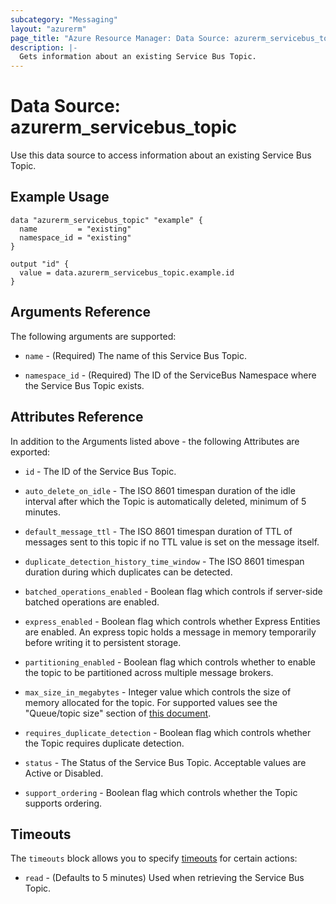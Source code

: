 ```yaml
---
subcategory: "Messaging"
layout: "azurerm"
page_title: "Azure Resource Manager: Data Source: azurerm_servicebus_topic"
description: |-
  Gets information about an existing Service Bus Topic.
---
```


# Data Source: azurerm_servicebus_topic

Use this data source to access information about an existing Service Bus Topic.

## Example Usage

```hcl
data "azurerm_servicebus_topic" "example" {
  name         = "existing"
  namespace_id = "existing"
}

output "id" {
  value = data.azurerm_servicebus_topic.example.id
}
```

## Arguments Reference

The following arguments are supported:

* `name` - (Required) The name of this Service Bus Topic.

* `namespace_id` - (Required) The ID of the ServiceBus Namespace where the Service Bus Topic exists.

## Attributes Reference

In addition to the Arguments listed above - the following Attributes are exported:

* `id` - The ID of the Service Bus Topic.

* `auto_delete_on_idle` - The ISO 8601 timespan duration of the idle interval after which the Topic is automatically deleted, minimum of 5 minutes.

* `default_message_ttl` - The ISO 8601 timespan duration of TTL of messages sent to this topic if no TTL value is set on the message itself.

* `duplicate_detection_history_time_window` - The ISO 8601 timespan duration during which duplicates can be detected.

* `batched_operations_enabled` - Boolean flag which controls if server-side batched operations are enabled.

* `express_enabled` - Boolean flag which controls whether Express Entities are enabled. An express topic holds a message in memory temporarily before writing it to persistent storage.

* `partitioning_enabled` - Boolean flag which controls whether to enable the topic to be partitioned across multiple message brokers.

* `max_size_in_megabytes` - Integer value which controls the size of memory allocated for the topic. For supported values see the "Queue/topic size" section of [this document](https://docs.microsoft.com/azure/service-bus-messaging/service-bus-quotas).

* `requires_duplicate_detection` - Boolean flag which controls whether the Topic requires duplicate detection.

* `status` - The Status of the Service Bus Topic. Acceptable values are Active or Disabled.

* `support_ordering` - Boolean flag which controls whether the Topic supports ordering.

## Timeouts

The `timeouts` block allows you to specify [timeouts](https://www.terraform.io/language/resources/syntax#operation-timeouts) for certain actions:

* `read` - (Defaults to 5 minutes) Used when retrieving the Service Bus Topic.
